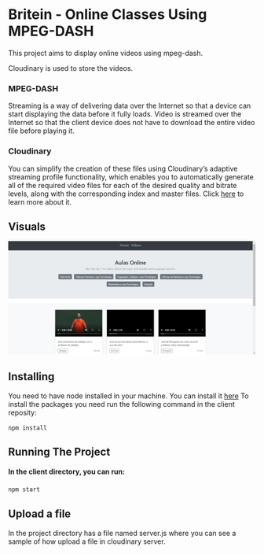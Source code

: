 # Britein - Online Classes Using MPEG-DASH

This project aims to display online videos using mpeg-dash.

Cloudinary is used to store the videos. 

### MPEG-DASH

Streaming is a way of delivering data over the Internet so that a device can start displaying the data before it fully loads. Video is streamed over the Internet so that the client device does not have to download the entire video file before playing it.


### Cloudinary
You can simplify the creation of these files using Cloudinary’s adaptive streaming profile functionality, which enables you to automatically generate all of the required video files for each of the desired quality and bitrate levels, along with the corresponding index and master files.
Click [here](https://cloudinary.com/documentation/video_player_hls_dash) to learn more about it.

## Visuals
<img src="images/visual.png" />

## Installing
You need to have node installed in your machine. You can install it [here](https://nodejs.org/en/download/)
To install the packages you need run the following command in the client reposity:

```
npm install
```

## Running The Project
#### In the client directory, you can run:

```bash
npm start
```

## Upload a file
In the project directory has a file named server.js where you can see a sample of how upload a file in cloudinary server.
